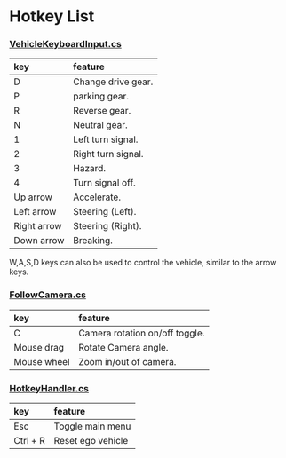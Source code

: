 # Hotkey List

### [VehicleKeyboardInput.cs](https://github.com/autowarefoundation/AWSIM/blob/main/Assets/AWSIM/Scripts/Vehicles/VehicleKeyboardInput.cs)

|key|feature|
|:--|:--|
|D| Change drive gear.|
|P| parking gear. |
|R| Reverse gear. |
|N| Neutral gear. |
|1| Left turn signal. |
|2| Right turn signal. |
|3| Hazard. |
|4| Turn signal off. |
|Up arrow| Accelerate. |
|Left arrow| Steering (Left). |
|Right arrow| Steering (Right). |
|Down arrow| Breaking. |

W,A,S,D keys can also be used to control the vehicle, similar to the arrow keys.

### [FollowCamera.cs](https://github.com/autowarefoundation/AWSIM/blob/main/Assets/AWSIM/Scripts/FollowCamera.cs)

|key|feature|
|:--|:--|
|C| Camera rotation on/off toggle. |
|Mouse drag| Rotate Camera angle. |
|Mouse wheel| Zoom in/out of camera. |

### [HotkeyHandler.cs](https://github.com/autowarefoundation/AWSIM/blob/main/Assets/AWSIM/Scripts/UI/HotkeyHandler.cs)

| key         | feature           |
|:------------|:------------------|
| Esc         | Toggle main menu  |
| Ctrl + R    | Reset ego vehicle |
